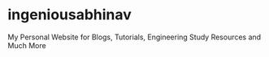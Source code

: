 # ingeniousabhinav
My Personal Website for Blogs, Tutorials, Engineering Study Resources and Much More
